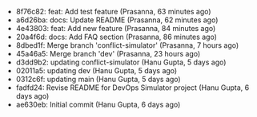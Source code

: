 - 8f76c82: feat: Add test feature (Prasanna, 63 minutes ago)
- a6d26ba: docs: Update README (Prasanna, 62 minutes ago)
- 4e43803: feat: Add new feature (Prasanna, 84 minutes ago)
- 20a4f6d: docs: Add FAQ section (Prasanna, 86 minutes ago)
- 8dbed1f: Merge branch 'conflict-simulator' (Prasanna, 7 hours ago)
- 45a46a5: Merge branch 'dev' (Prasanna, 23 hours ago)
- d3dd9b2: updating conflict-simulator (Hanu Gupta, 5 days ago)
- 02011a5: updating dev (Hanu Gupta, 5 days ago)
- 0312c6f: updating main (Hanu Gupta, 5 days ago)
- fadfd24: Revise README for DevOps Simulator project (Hanu Gupta, 6 days ago)
- ae630eb: Initial commit (Hanu Gupta, 6 days ago)